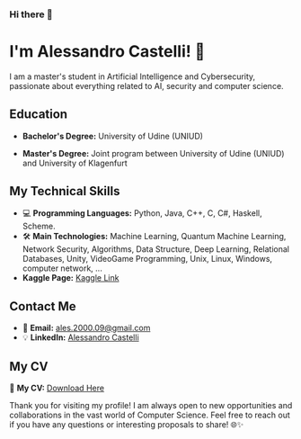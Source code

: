 ### Hi there 👋

# I'm Alessandro Castelli! 👋

I am a master's student in Artificial Intelligence and Cybersecurity, passionate about everything related to AI, security and computer science.

## Education

- **Bachelor's Degree:**
  University of Udine (UNIUD)

- **Master's Degree:**
  Joint program between University of Udine (UNIUD) and University of Klagenfurt

## My Technical Skills

- 💻 **Programming Languages:** Python, Java, C++, C, C#, Haskell, Scheme.
- 🛠️ **Main Technologies:** Machine Learning, Quantum Machine Learning, Network Security, Algorithms, Data Structure, Deep Learning, Relational Databases, Unity, VideoGame Programming, Unix, Linux, Windows, computer network, ...
- **Kaggle Page:** [Kaggle Link](https://www.kaggle.com/alessandromajumba/code?scroll=true)

## Contact Me

- 📨 **Email:** ales.2000.09@gmail.com
- 💡 **LinkedIn:** [Alessandro Castelli](https://www.linkedin.com/in/alessandro-castelli-685103222/)

## My CV
📄 **My CV:** [Download Here](https://github.com/Alessandro-Castelli/Alessandro-Castelli/blob/main/Curriculum_Vitae_Alessandro_Castelli.pdf)

Thank you for visiting my profile! I am always open to new opportunities and collaborations in the vast world of Computer Science. Feel free to reach out if you have any questions or interesting proposals to share! 🌐✨
